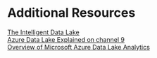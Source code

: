 # Additional Resources

[The Intelligent Data Lake](https://azure.microsoft.com/en-us/blog/the-intelligent-data-lake/)  
[Azure Data Lake Explained on channel 9](https://channel9.msdn.com/Shows/Data-Exposed/Azure-Data-Lake-Explained)  
[Overview of Microsoft Azure Data Lake Analytics](https://github.com/toddkitta/azure-content/blob/master/articles/data-lake-analytics/data-lake-analytics-overview.md)  

